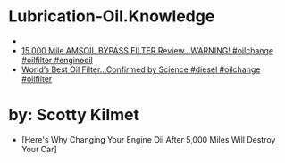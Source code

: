 # Lubrication-Oil.Knowledge
- [](https://youtu.be/qPXsCG-C-JY)
- [15,000 Mile AMSOIL BYPASS FILTER Review…WARNING! #oilchange #oilfilter #engineoil](https://youtu.be/wM2VAT3GTnU)
- [World’s Best Oil Filter…Confirmed by Science #diesel #oilchange #oilfilter](https://youtu.be/z6KcNTYSa1I)

# by: Scotty Kilmet
- [Here's Why Changing Your Engine Oil After 5,000 Miles Will Destroy Your Car]
